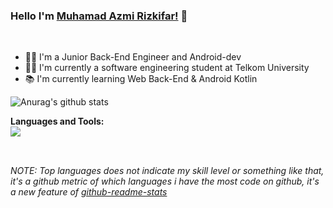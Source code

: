 ### Hello I'm [Muhamad Azmi Rizkifar!](https://medium.com/@azmirizkifar20) 🚀

<br />

- 👨‍💻 I'm a Junior Back-End Engineer and Android-dev
- 👨‍🎓 I'm currently a software engineering student at Telkom University 
- 📚 I'm currently learning Web Back-End & Android Kotlin

<img align="center" src="https://github-readme-stats.vercel.app/api?username=azmirizkifar20&show_icons=true&include_all_commits=true&theme=buefy" alt="Anurag's github stats"/>
<br/>

**Languages and Tools:**
<br>
<img align="left" src="https://github-readme-stats.vercel.app/api/top-langs/?username=azmirizkifar20&layout=compact&theme=buefy"/>


<br/>
<br/>

*NOTE: Top languages does not indicate my skill level or something like that, it's a github metric of which languages i have the most code on github, it's a new feature of [github-readme-stats](https://github.com/anuraghazra/github-readme-stats)*

